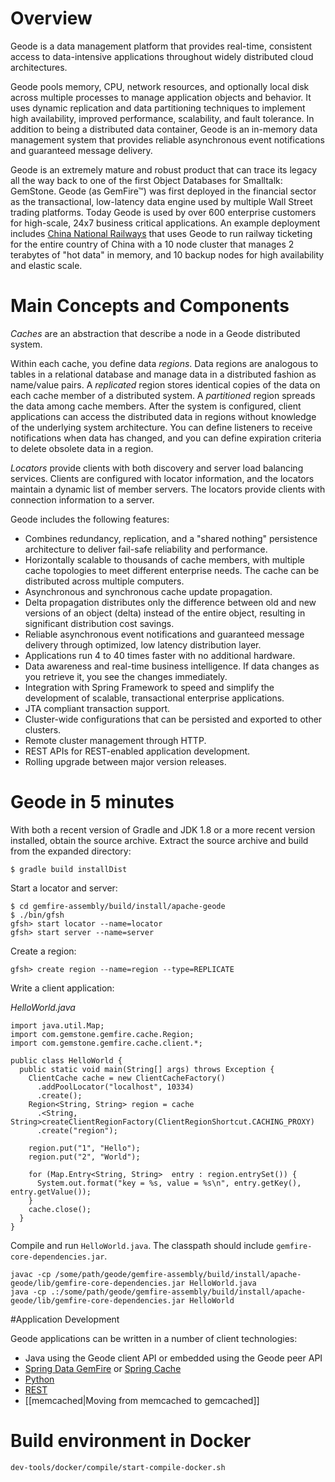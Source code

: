 # Overview

Geode is a data management platform that provides real-time, consistent access to data-intensive applications throughout widely distributed cloud architectures.

Geode pools memory, CPU, network resources, and optionally local disk across multiple processes to manage application objects and behavior. It uses dynamic replication and data partitioning techniques to implement high availability, improved performance, scalability, and fault tolerance. In addition to being a distributed data container, Geode is an in-memory data management system that provides reliable asynchronous event notifications and guaranteed message delivery.

Geode is an extremely mature and robust product that can trace its legacy all the way back to one of the first Object Databases for Smalltalk: GemStone. Geode (as GemFire™) was first deployed in the financial sector as the transactional, low-latency data engine used by multiple Wall Street trading platforms.  Today Geode is used by over 600 enterprise customers for high-scale, 24x7 business critical applications. An example deployment includes [China National Railways](http://pivotal.io/big-data/case-study/scaling-online-sales-for-the-largest-railway-in-the-world-china-railway-corporation) that uses Geode to run railway ticketing for the entire country of China with a 10 node cluster that manages 2 terabytes of "hot data" in memory, and 10 backup nodes for high availability and elastic scale.

# Main Concepts and Components

_Caches_ are an abstraction that describe a node in a Geode distributed system.

Within each cache, you define data _regions_. Data regions are analogous to tables in a relational database and manage data in a distributed fashion as name/value pairs. A _replicated_ region stores identical copies of the data on each cache member of a distributed system. A _partitioned_ region spreads the data among cache members. After the system is configured, client applications can access the distributed data in regions without knowledge of the underlying system architecture. You can define listeners to receive notifications when data has changed, and you can define expiration criteria to delete obsolete data in a region.

_Locators_ provide clients with both discovery and server load balancing services. Clients are configured with locator information, and the locators maintain a dynamic list of member servers. The locators provide clients with connection information to a server. 

Geode includes the following features:

* Combines redundancy, replication, and a "shared nothing" persistence architecture to deliver fail-safe reliability and performance.
* Horizontally scalable to thousands of cache members, with multiple cache topologies to meet different enterprise needs. The cache can be distributed across multiple computers.
* Asynchronous and synchronous cache update propagation.
* Delta propagation distributes only the difference between old and new versions of an object (delta) instead of the entire object, resulting in significant distribution cost savings.
* Reliable asynchronous event notifications and guaranteed message delivery through optimized, low latency distribution layer.
* Applications run 4 to 40 times faster with no additional hardware.
* Data awareness and real-time business intelligence. If data changes as you retrieve it, you see the changes immediately.
* Integration with Spring Framework to speed and simplify the development of scalable, transactional enterprise applications.
* JTA compliant transaction support.
* Cluster-wide configurations that can be persisted and exported to other clusters.
* Remote cluster management through HTTP.
* REST APIs for REST-enabled application development.
* Rolling upgrade between major version releases.

# Geode in 5 minutes

With both a recent version of Gradle and JDK 1.8 or a more recent version installed, obtain the source archive.
Extract the source archive and build from the expanded directory:

    $ gradle build installDist

Start a locator and server:

    $ cd gemfire-assembly/build/install/apache-geode
    $ ./bin/gfsh
    gfsh> start locator --name=locator
    gfsh> start server --name=server

Create a region:

    gfsh> create region --name=region --type=REPLICATE

Write a client application:

_HelloWorld.java_

    import java.util.Map;
    import com.gemstone.gemfire.cache.Region;
    import com.gemstone.gemfire.cache.client.*;

    public class HelloWorld {
      public static void main(String[] args) throws Exception {
        ClientCache cache = new ClientCacheFactory()
          .addPoolLocator("localhost", 10334)
          .create();
        Region<String, String> region = cache
          .<String, String>createClientRegionFactory(ClientRegionShortcut.CACHING_PROXY)
          .create("region");

        region.put("1", "Hello");
        region.put("2", "World");

        for (Map.Entry<String, String>  entry : region.entrySet()) {
          System.out.format("key = %s, value = %s\n", entry.getKey(), entry.getValue());
        }
        cache.close();
      }
    }

Compile and run `HelloWorld.java`.  The classpath should include `gemfire-core-dependencies.jar`.

    javac -cp /some/path/geode/gemfire-assembly/build/install/apache-geode/lib/gemfire-core-dependencies.jar HelloWorld.java
    java -cp .:/some/path/geode/gemfire-assembly/build/install/apache-geode/lib/gemfire-core-dependencies.jar HelloWorld

#Application Development

Geode applications can be written in a number of client technologies:

* Java using the Geode client API or embedded using the Geode peer API
* [Spring Data GemFire](http://projects.spring.io/spring-data-gemfire/) or [Spring Cache](http://docs.spring.io/spring/docs/current/spring-framework-reference/html/cache.html)
* [Python](https://github.com/gemfire/py-gemfire-rest)
* [REST](http://geode-docs.cfapps.io/docs/geode_rest/book_intro.html)
* [[memcached|Moving from memcached to gemcached]]


# Build environment in Docker
```
dev-tools/docker/compile/start-compile-docker.sh

```


